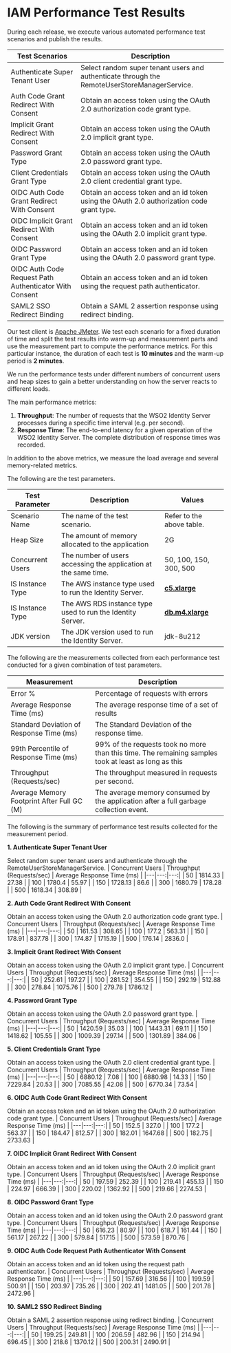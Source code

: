 # IAM Performance Test Results

During each release, we execute various automated performance test scenarios and publish the results.

| Test Scenarios | Description |
| --- | --- |
| Authenticate Super Tenant User | Select random super tenant users and authenticate through the RemoteUserStoreManagerService. |
| Auth Code Grant Redirect With Consent | Obtain an access token using the OAuth 2.0 authorization code grant type. |
| Implicit Grant Redirect With Consent | Obtain an access token using the OAuth 2.0 implicit grant type. |
| Password Grant Type | Obtain an access token using the OAuth 2.0 password grant type. |
| Client Credentials Grant Type | Obtain an access token using the OAuth 2.0 client credential grant type. |
| OIDC Auth Code Grant Redirect With Consent | Obtain an access token and an id token using the OAuth 2.0 authorization code grant type. |
| OIDC Implicit Grant Redirect With Consent | Obtain an access token and an id token using the OAuth 2.0 implicit grant type. |
| OIDC Password Grant Type | Obtain an access token and an id token using the OAuth 2.0 password grant type. |
| OIDC Auth Code Request Path Authenticator With Consent | Obtain an access token and an id token using the request path authenticator. |
| SAML2 SSO Redirect Binding | Obtain a SAML 2 assertion response using redirect binding. |

Our test client is [Apache JMeter](https://jmeter.apache.org/index.html). We test each scenario for a fixed duration of
time and split the test results into warm-up and measurement parts and use the measurement part to compute the
performance metrics. For this particular instance, the duration of each test is **10 minutes** and the warm-up period is **2 minutes**.

We run the performance tests under different numbers of concurrent users and heap sizes to gain a better understanding on how the server reacts to different loads.

The main performance metrics:

1. **Throughput**: The number of requests that the WSO2 Identity Server processes during a specific time interval (e.g. per second).
2. **Response Time**: The end-to-end latency for a given operation of the WSO2 Identity Server. The complete distribution of response times was recorded.

In addition to the above metrics, we measure the load average and several memory-related metrics.

The following are the test parameters.

| Test Parameter | Description | Values |
| --- | --- | --- |
| Scenario Name | The name of the test scenario. | Refer to the above table. |
| Heap Size | The amount of memory allocated to the application | 2G |
| Concurrent Users | The number of users accessing the application at the same time. | 50, 100, 150, 300, 500 |
| IS Instance Type | The AWS instance type used to run the Identity Server. | [**c5.xlarge**](https://aws.amazon.com/ec2/instance-types/) |
| IS Instance Type | The AWS RDS instance type used to run the Identity Server. | [**db.m4.xlarge**](https://aws.amazon.com/rds/instance-types/) |
| JDK version | The JDK version used to run the Identity Server. | jdk-8u212 |

The following are the measurements collected from each performance test conducted for a given combination of
test parameters.

| Measurement | Description |
| --- | --- |
| Error % | Percentage of requests with errors |
| Average Response Time (ms) | The average response time of a set of results |
| Standard Deviation of Response Time (ms) | The Standard Deviation of the response time. |
| 99th Percentile of Response Time (ms) | 99% of the requests took no more than this time. The remaining samples took at least as long as this |
| Throughput (Requests/sec) | The throughput measured in requests per second. |
| Average Memory Footprint After Full GC (M) | The average memory consumed by the application after a full garbage collection event. |

The following is the summary of performance test results collected for the measurement period.



**1. Authenticate Super Tenant User**

Select random super tenant users and authenticate through the RemoteUserStoreManagerService.
|  Concurrent Users | Throughput (Requests/sec) | Average Response Time (ms) |
|---|---:|---:|
|  50 | 1814.33 | 27.38 |
|  100 | 1780.4 | 55.97 |
|  150 | 1728.13 | 86.6 |
|  300 | 1680.79 | 178.28 |
|  500 | 1618.34 | 308.89 |

**2. Auth Code Grant Redirect With Consent**

Obtain an access token using the OAuth 2.0 authorization code grant type.
|  Concurrent Users | Throughput (Requests/sec) | Average Response Time (ms) |
|---|---:|---:|
|  50 | 161.53 | 308.65 |
|  100 | 177.2 | 563.31 |
|  150 | 178.91 | 837.78 |
|  300 | 174.87 | 1715.19 |
|  500 | 176.14 | 2836.0 |

**3. Implicit Grant Redirect With Consent**

Obtain an access token using the OAuth 2.0 implicit grant type.
|  Concurrent Users | Throughput (Requests/sec) | Average Response Time (ms) |
|---|---:|---:|
|  50 | 252.61 | 197.27 |
|  100 | 281.52 | 354.55 |
|  150 | 292.19 | 512.88 |
|  300 | 278.84 | 1075.76 |
|  500 | 279.78 | 1786.12 |

**4. Password Grant Type**

Obtain an access token using the OAuth 2.0 password grant type.
|  Concurrent Users | Throughput (Requests/sec) | Average Response Time (ms) |
|---|---:|---:|
|  50 | 1420.59 | 35.03 |
|  100 | 1443.31 | 69.11 |
|  150 | 1418.62 | 105.55 |
|  300 | 1009.39 | 297.14 |
|  500 | 1301.89 | 384.06 |

**5. Client Credentials Grant Type**

Obtain an access token using the OAuth 2.0 client credential grant type.
|  Concurrent Users | Throughput (Requests/sec) | Average Response Time (ms) |
|---|---:|---:|
|  50 | 6880.12 | 7.08 |
|  100 | 6880.98 | 14.33 |
|  150 | 7229.84 | 20.53 |
|  300 | 7085.55 | 42.08 |
|  500 | 6770.34 | 73.54 |

**6. OIDC Auth Code Grant Redirect With Consent**

Obtain an access token and an id token using the OAuth 2.0 authorization code grant type.
|  Concurrent Users | Throughput (Requests/sec) | Average Response Time (ms) |
|---|---:|---:|
|  50 | 152.5 | 327.0 |
|  100 | 177.2 | 563.37 |
|  150 | 184.47 | 812.57 |
|  300 | 182.01 | 1647.68 |
|  500 | 182.75 | 2733.63 |

**7. OIDC Implicit Grant Redirect With Consent**

Obtain an access token and an id token using the OAuth 2.0 implicit grant type.
|  Concurrent Users | Throughput (Requests/sec) | Average Response Time (ms) |
|---|---:|---:|
|  50 | 197.59 | 252.39 |
|  100 | 219.41 | 455.13 |
|  150 | 224.97 | 666.39 |
|  300 | 220.02 | 1362.92 |
|  500 | 219.66 | 2274.53 |

**8. OIDC Password Grant Type**

Obtain an access token and an id token using the OAuth 2.0 password grant type.
|  Concurrent Users | Throughput (Requests/sec) | Average Response Time (ms) |
|---|---:|---:|
|  50 | 616.23 | 80.97 |
|  100 | 618.7 | 161.44 |
|  150 | 561.17 | 267.22 |
|  300 | 579.84 | 517.15 |
|  500 | 573.59 | 870.76 |

**9. OIDC Auth Code Request Path Authenticator With Consent**

Obtain an access token and an id token using the request path authenticator.
|  Concurrent Users | Throughput (Requests/sec) | Average Response Time (ms) |
|---|---:|---:|
|  50 | 157.69 | 316.56 |
|  100 | 199.59 | 500.91 |
|  150 | 203.97 | 735.26 |
|  300 | 202.41 | 1481.05 |
|  500 | 201.78 | 2472.96 |

**10. SAML2 SSO Redirect Binding**

Obtain a SAML 2 assertion response using redirect binding.
|  Concurrent Users | Throughput (Requests/sec) | Average Response Time (ms) |
|---|---:|---:|
|  50 | 199.25 | 249.81 |
|  100 | 206.59 | 482.96 |
|  150 | 214.94 | 696.45 |
|  300 | 218.6 | 1370.12 |
|  500 | 200.31 | 2490.91 |
